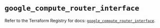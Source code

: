 # `google_compute_router_interface`

Refer to the Terraform Registry for docs: [`google_compute_router_interface`](https://registry.terraform.io/providers/hashicorp/google/6.40.0/docs/resources/compute_router_interface).
